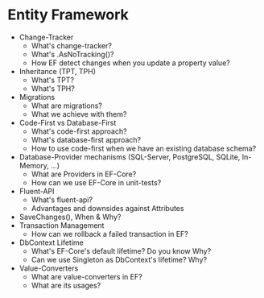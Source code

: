 # Entity Framework

* Change-Tracker
    * What's change-tracker?
    * What's .AsNoTracking()?
    * How EF detect changes when you update a property value?
* Inheritance (TPT, TPH)
    * What's TPT?
    * What's TPH?
* Migrations
    * What are migrations?
    * What we achieve with them?
* Code-First vs Database-First
    * What's code-first approach?
    * What's database-first approach?
    * How to use code-first when we have an existing database schema?
* Database-Provider mechanisms (SQL-Server, PostgreSQL, SQLite, In-Memory, ...)
    * What are Providers in EF-Core?
    * How can we use EF-Core in unit-tests?
* Fluent-API
    * What's fluent-api?
    * Advantages and downsides against Attributes
* SaveChanges(), When & Why?
* Transaction Management
    * How can we rollback a failed transaction in EF?
* DbContext Lifetime
    * What's EF-Core's default lifetime? Do you know Why?
    * Can we use Singleton as DbContext's lifetime? Why?
* Value-Converters
    * What are value-converters in EF?
    * What are its usages?
